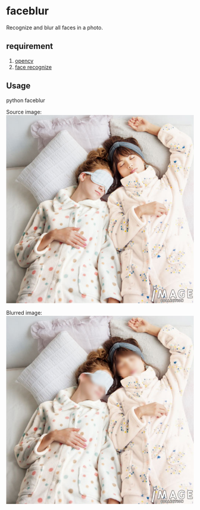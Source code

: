 # faceblur
Recognize and blur all faces in a photo.

## requirement

1. [opencv](https://github.com/opencv/opencv)
1. [face recognize](https://github.com/ageitgey/face_recognition)

## Usage
python faceblur <source image> <dest image>

Source image:
![](sample.jpg)

Blurred image:
![](sample_blurred.jpg)